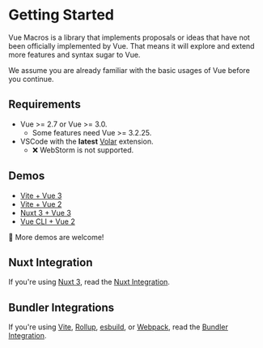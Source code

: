 # Getting Started

Vue Macros is a library that implements proposals or ideas that have not been officially implemented by Vue. That means it will explore and extend more features and syntax sugar to Vue.

We assume you are already familiar with the basic usages of Vue before you continue.

## Requirements

- Vue >= 2.7 or Vue >= 3.0.
  - Some features need Vue >= 3.2.25.
- VSCode with the **latest** [Volar](https://marketplace.visualstudio.com/items?itemName=Vue.volar) extension.
  - ❌ WebStorm is not supported.

## Demos

- [Vite + Vue 3](https://github.com/vue-macros/vite)
- [Vite + Vue 2](https://github.com/sxzz/vue-macros/tree/main/playground/vue2)
- [Nuxt 3 + Vue 3](https://github.com/vue-macros/nuxt)
- [Vue CLI + Vue 2](https://github.com/vue-macros/vue2-vue-cli)

🌟 More demos are welcome!

## Nuxt Integration

If you're using [Nuxt 3](https://nuxt.com/), read the [Nuxt Integration](./nuxt-integration.md).

## Bundler Integrations

If you're using [Vite](https://vitejs.dev/), [Rollup](https://rollupjs.org/), [esbuild](https://esbuild.github.io/), or [Webpack](https://webpack.js.org/), read the [Bundler Integration](./bundler-integration.md).
